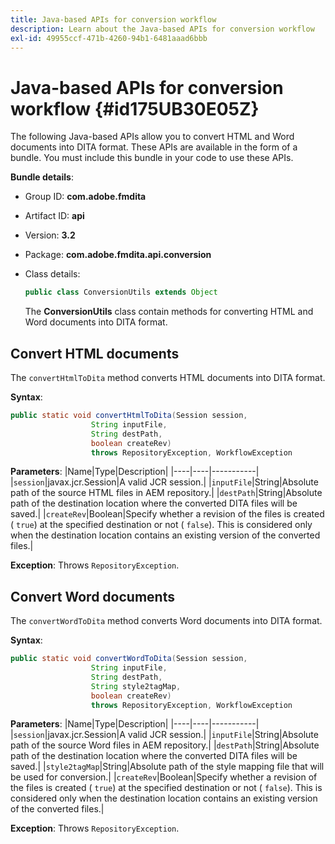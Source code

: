 ```yaml
---
title: Java-based APIs for conversion workflow
description: Learn about the Java-based APIs for conversion workflow
exl-id: 49955ccf-471b-4260-94b1-6481aaad6bbb
---
```

# Java-based APIs for conversion workflow {#id175UB30E05Z}

The following Java-based APIs allow you to convert HTML and Word documents into DITA format. These APIs are available in the form of a bundle. You must include this bundle in your code to use these APIs.

**Bundle details**:

- Group ID: **com.adobe.fmdita**

- Artifact ID: **api**

- Version: **3.2**

- Package: **com.adobe.fmdita.api.conversion**

- Class details:

    ```JAVA
    public class ConversionUtils extends Object
    ```

    The **ConversionUtils** class contain methods for converting HTML and Word documents into DITA format.


## Convert HTML documents 

The `convertHtmlToDita` method converts HTML documents into DITA format.

**Syntax**:  

```JAVA
public static void convertHtmlToDita(Session session, 
                  String inputFile, 
                  String destPath, 
                  boolean createRev) 
                  throws RepositoryException, WorkflowException
```

**Parameters**:
|Name|Type|Description|
|----|----|-----------|
|`session`|javax.jcr.Session|A valid JCR session.|
|`inputFile`|String|Absolute path of the source HTML files in AEM repository.|
|`destPath`|String|Absolute path of the destination location where the converted DITA files will be saved.|
|`createRev`|Boolean|Specify whether a revision of the files is created \( `true`\) at the specified destination or not \( `false`\). This is considered only when the destination location contains an existing version of the converted files.|

**Exception**:
Throws `RepositoryException`.

## Convert Word documents 

The ``convertWordToDita`` method converts Word documents into DITA format.

**Syntax**:

```JAVA
public static void convertWordToDita(Session session, 
                  String inputFile,
                  String destPath, 
                  String style2tagMap, 
                  boolean createRev) 
                  throws RepositoryException, WorkflowException
```

**Parameters**:
|Name|Type|Description|
|----|----|-----------|
|`session`|javax.jcr.Session|A valid JCR session.|
|`inputFile`|String|Absolute path of the source Word files in AEM repository.|
|`destPath`|String|Absolute path of the destination location where the converted DITA files will be saved.|
|`style2tagMap`|String|Absolute path of the style mapping file that will be used for conversion.|
|`createRev`|Boolean|Specify whether a revision of the files is created \( `true`\) at the specified destination or not \( `false`\). This is considered only when the destination location contains an existing version of the converted files.|

**Exception**:
Throws `RepositoryException`.
